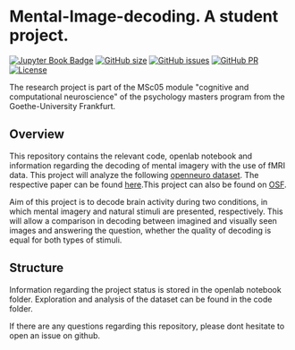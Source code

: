 # Mental-Image-decoding. A student project.

[![Jupyter Book Badge](https://jupyterbook.org/badge.svg)](https://github.com/JNPauli/Mental-image-decoding)
[![GitHub size](https://img.shields.io/github/repo-size/JNPauli/Mental-image-decoding)](https://github.com/JNPauli/Mental-image-decoding/archive/master.zip)
[![GitHub issues](https://img.shields.io/github/issues/JNPauli/Mental-image-decoding)](https://github.com/JNPauli/Mental-image-decoding/issues)
[![GitHub PR](https://img.shields.io/github/issues-pr/JNPauli/Mental-image-decoding)](https://github.com/JNPauli/Mental-image-decoding/pulls)
[![License](https://img.shields.io/github/license/JNPauli/Mental-image-decoding)](https://github.com/JNPauli/Mental-image-decoding)

The research project is part of the MSc05 module "cognitive and computational neuroscience" of the psychology masters program from the Goethe-University Frankfurt. 

## Overview
This repository contains the relevant code, openlab notebook and information regarding the decoding of mental imagery with the use of fMRI data. This project will analyze the following [openneuro dataset](https://openneuro.org/datasets/ds001506/versions/1.3.1). The respective paper can be found [here](https://journals.plos.org/ploscompbiol/article?id=10.1371/journal.pcbi.1006633).This project can also be found on [OSF](https://osf.io/t2psq/?view_only=b10b5ba8e32f441493407cd2885e688b).

Aim of this project is to decode brain activity during two conditions, in which mental imagery and natural stimuli are presented, respectively. This will allow a comparison in decoding between imagined and visually seen images and answering the question, whether the quality of decoding is equal for both types of stimuli.

## Structure
Information regarding the project status is stored in the openlab notebook folder. Exploration and analysis of the dataset can be found in the code folder. 

If there are any questions regarding this repository, please dont hesitate to open an issue on github. 
